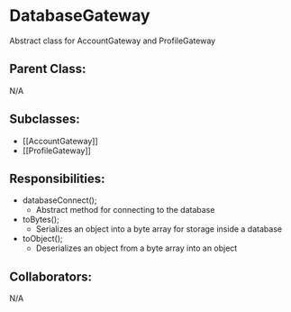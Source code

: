 # DatabaseGateway
Abstract  class for AccountGateway and ProfileGateway

## Parent Class:
N/A

## Subclasses:
- [[AccountGateway]]
- [[ProfileGateway]]

## Responsibilities:
- databaseConnect();
	- Abstract method for connecting to the database
- toBytes();
	- Serializes an object into a byte array for storage inside a database
- toObject();
	- Deserializes an object from a byte array into an object

## Collaborators:
N/A